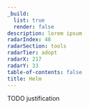 ```yaml
---
_build:
  list: true
  render: false
description: lorem ipsum
radarIndex: 48
radarSection: tools
radarTier: adopt
radarX: 217
radarY: 33
table-of-contents: false
title: Helm
---
```


TODO justification
